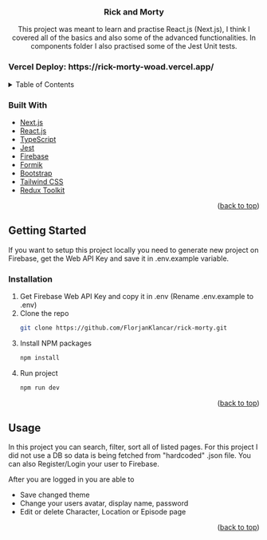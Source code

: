 <div id="top"></div>

<h3 align="center">Rick and Morty</h3>
  <p align="center">
    This project was meant to learn and practise React.js (Next.js), I think I covered all of the basics and also some of the advanced functionalities. In components folder I also practised some of the Jest Unit tests.
  </p>
</div>

<h3>Vercel Deploy: https://rick-morty-woad.vercel.app/</h3>

<!-- TABLE OF CONTENTS -->
<details>
  <summary>Table of Contents</summary>
  <ol>
    <li>
      <a href="#about-the-project">About The Project</a>
      <ul>
        <li><a href="#built-with">Built With</a></li>
      </ul>
    </li>
    <li>
      <a href="#getting-started">Getting Started</a>
      <ul>
        <li><a href="#installation">Installation</a></li>
      </ul>
    </li>
    <li><a href="#usage">Usage</a></li>
  </ol>
</details>




### Built With

* [Next.js](https://nextjs.org/)
* [React.js](https://reactjs.org/)
* [TypeScript](https://www.typescriptlang.org/)
* [Jest](https://jestjs.io/)
* [Firebase](https://firebase.google.com/)
* [Formik](https://formik.org/)
* [Bootstrap](https://getbootstrap.com)
* [Tailwind CSS](https://tailwindcss.com/)
* [Redux Toolkit](https://redux-toolkit.js.org/)

<p align="right">(<a href="#top">back to top</a>)</p>



<!-- GETTING STARTED -->
## Getting Started

If you want to setup this project locally you need to generate new project on Firebase, get the Web API Key and save it in .env.example variable.

### Installation

1. Get Firebase Web API Key and copy it in .env (Rename .env.example to .env)
2. Clone the repo
   ```sh
   git clone https://github.com/FlorjanKlancar/rick-morty.git
   ```
3. Install NPM packages
   ```sh
   npm install
   ```
4. Run project
    ```sh
    npm run dev
    ```

<p align="right">(<a href="#top">back to top</a>)</p>



<!-- USAGE EXAMPLES -->
## Usage

In this project you can search, filter, sort all of listed pages. For this project I did not use a DB so data is being fetched from "hardcoded" .json file. You can also Register/Login your user to Firebase. 

After you are logged in you are able to
* Save changed theme
* Change your users avatar, display name, password
* Edit or delete Character, Location or Episode page

<p align="right">(<a href="#top">back to top</a>)</p>
